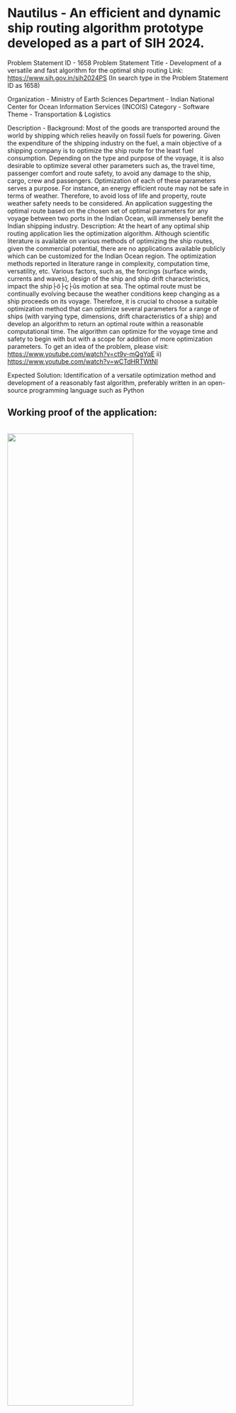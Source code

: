 <h1>Nautilus - An efficient and dynamic ship routing algorithm prototype developed as a part of SIH 2024.</h1>

Problem Statement ID	- 1658
Problem Statement Title	- Development of a versatile and fast algorithm for the optimal ship routing
Link: https://www.sih.gov.in/sih2024PS (In search type in the Problem Statement ID as 1658)

Organization - Ministry of Earth Sciences
Department - Indian National Center for Ocean Information Services (INCOIS)
Category - Software
Theme	- Transportation & Logistics

Description -
Background: 
Most of the goods are transported around the world by shipping which relies heavily on fossil fuels for powering. Given the expenditure of the shipping industry on the fuel, a main objective of a shipping company is to optimize the ship route for the least fuel consumption. Depending on the type and purpose of the voyage, it is also desirable to optimize several other parameters such as, the travel time, passenger comfort and route safety, to avoid any damage to the ship, cargo, crew and passengers. Optimization of each of these parameters serves a purpose. For instance, an energy efficient route may not be safe in terms of weather. Therefore, to avoid loss of life and property, route weather safety needs to be considered. An application suggesting the optimal route based on the chosen set of optimal parameters for any voyage between two ports in the Indian Ocean, will immensely benefit the Indian shipping industry. Description: At the heart of any optimal ship routing application lies the optimization algorithm. Although scientific literature is available on various methods of optimizing the ship routes, given the commercial potential, there are no applications available publicly which can be customized for the Indian Ocean region. The optimization methods reported in literature range in complexity, computation time, versatility, etc. Various factors, such as, the forcings (surface winds, currents and waves), design of the ship and ship drift characteristics, impact the ship├ö├ç├ûs motion at sea. The optimal route must be continually evolving because the weather conditions keep changing as a ship proceeds on its voyage. Therefore, it is crucial to choose a suitable optimization method that can optimize several parameters for a range of ships (with varying type, dimensions, drift characteristics of a ship) and develop an algorithm to return an optimal route within a reasonable computational time. The algorithm can optimize for the voyage time and safety to begin with but with a scope for addition of more optimization parameters. To get an idea of the problem, please visit: https://www.youtube.com/watch?v=ct9v-mQgYqE ii) https://www.youtube.com/watch?v=wCTdHRTWtNI

Expected Solution: Identification of a versatile optimization method and development of a reasonably fast algorithm, preferably written in an open-source programming language such as Python

<h2>Working proof of the application:</h2>
<br>
<img src="https://github.com/user-attachments/assets/55b300a4-8f5e-4138-a9f5-3270dbd021cb" width=75% height=75%>
<br>
<br>


Simple user interface for testing and choosing source and destination ports:
<br>
<img src="https://github.com/user-attachments/assets/5fa3eb5d-970c-49a2-b3cd-711acaaf16d1" width=75% height=75%>
<br>
<br>


Information of different weather factors at every point:
<br>
<img src="https://github.com/user-attachments/assets/1c6c1bb8-8fe4-4a6e-a796-42a465c154f3" width=75% height=75%>
<br>
<br>


Proof of long distance travels:
<br>
<img src="https://github.com/user-attachments/assets/5f19439d-3187-44c7-8c2b-3fc5e3ab1a88" width=75% height=75%>
<br>
<br>


<b>How to run the application:</b><br><br>

Step 1: Download the project as zip file and extract its contents.<br><br><br>
Step 2: Make the following changes-<br>

        In file pathfinding.py, change the following path locations on lines mentioned below to your respective system path locations of the files:<br>
          line 22: df = load_csv_safe(r"C:\Users\abhir\OneDrive\Desktop\Nautilus\ocean_points.csv")<br>
          line 27: ports_df = load_csv_safe(r"C:\Users\abhir\OneDrive\Desktop\Nautilus\ports_coordinates.csv")<br>
          line 102: df = load_csv_safe(r"C:\Users\abhir\OneDrive\Desktop\Nautilus\updated_coordinates.csv")<br><br>

        In file dataGenerator.py, change the following path locations on lines mentioned below to your respective system path locations of the files:<br>
          line 18: input_csv = r"C:\Users\abhir\OneDrive\Desktop\Nautilus\ocean_points.csv"<br>
          line 56: save_to_csv(df_updated, r"C:\Users\abhir\OneDrive\Desktop\Nautilus\updated_coordinates.csv")<br><br>

        In file app.py, change the following path location on line mentioned below to your respective system path location of the file:<br>
          line 50: script_path = 'C:\\Users\\abhir\\OneDrive\\Desktop\\Nautilus\\pathfinding.py'<br><br><br>
Step 3: Run two files simultaneously on your system on two terminals as shown below and navigate to the following URL: http://127.0.0.1:5000/
<br>
<img src="https://github.com/user-attachments/assets/df1af75c-dfa7-4d1e-9590-9c9537b12e6f" width=75% height=75%>
<br>
<br>
